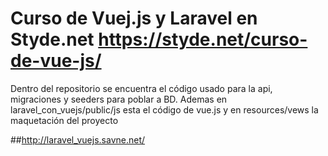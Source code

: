 # Curso de Vuej.js y Laravel en Styde.net https://styde.net/curso-de-vue-js/

Dentro del repositorio se encuentra el código usado para la api, migraciones y seeders para poblar a BD.
Ademas en laravel_con_vuejs/public/js esta el código de vue.js y en resources/vews la maquetación del proyecto

##http://laravel_vuejs.savne.net/ 